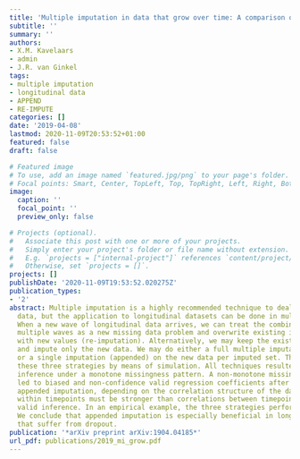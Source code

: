 ```yaml
---
title: 'Multiple imputation in data that grow over time: A comparison of three strategies'
subtitle: ''
summary: ''
authors:
- X.M. Kavelaars
- admin
- J.R. van Ginkel
tags:
- multiple imputation
- longitudinal data
- APPEND
- RE-IMPUTE
categories: []
date: '2019-04-08'
lastmod: 2020-11-09T20:53:52+01:00
featured: false
draft: false

# Featured image
# To use, add an image named `featured.jpg/png` to your page's folder.
# Focal points: Smart, Center, TopLeft, Top, TopRight, Left, Right, BottomLeft, Bottom, BottomRight.
image:
  caption: ''
  focal_point: ''
  preview_only: false

# Projects (optional).
#   Associate this post with one or more of your projects.
#   Simply enter your project's folder or file name without extension.
#   E.g. `projects = ["internal-project"]` references `content/project/deep-learning/index.md`.
#   Otherwise, set `projects = []`.
projects: []
publishDate: '2020-11-09T19:53:52.020275Z'
publication_types:
- '2'
abstract: Multiple imputation is a highly recommended technique to deal with missing
  data, but the application to longitudinal datasets can be done in multiple ways.
  When a new wave of longitudinal data arrives, we can treat the combined data of
  multiple waves as a new missing data problem and overwrite existing imputations
  with new values (re-imputation). Alternatively, we may keep the existing imputations,
  and impute only the new data. We may do either a full multiple imputation (nested)
  or a single imputation (appended) on the new data per imputed set. This study compares
  these three strategies by means of simulation. All techniques resulted in valid
  inference under a monotone missingness pattern. A non-monotone missingness pattern
  led to biased and non-confidence valid regression coefficients after nested and
  appended imputation, depending on the correlation structure of the data. Correlations
  within timepoints must be stronger than correlations between timepoints to obtain
  valid inference. In an empirical example, the three strategies performed similarly.
  We conclude that appended imputation is especially beneficial in longitudinal datasets
  that suffer from dropout.
publication: '*arXiv preprint arXiv:1904.04185*'
url_pdf: publications/2019_mi_grow.pdf
---
```

